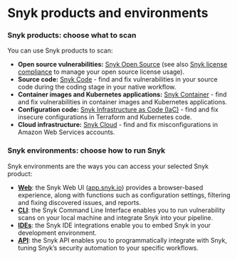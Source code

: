 # Snyk products and environments

### Snyk products: choose what to scan

You can use Snyk products to scan:

* **Open source vulnerabilities:** [Snyk Open Source](https://docs.snyk.io/snyk-open-source) (see also [Snyk license compliance](../scan-application-code/snyk-open-source/licenses/) to manage your open source license usage).
* **Source code:** [Snyk Code](https://snyk.io/product/snyk-code/) - find and fix vulnerabilities in your source code during the coding stage in your native workflow.
* **Container images and Kubernetes applications:** [Snyk Container](https://docs.snyk.io/snyk-container) - find and fix vulnerabilities in container images and Kubernetes applications.
* **Configuration code:** [Snyk Infrastructure as Code (IaC)](https://docs.snyk.io/snyk-infrastructure-as-code) - find and fix insecure configurations in Terraform and Kubernetes code.
* **Cloud infrastructure:** [Snyk Cloud](../scan-cloud-deployment/snyk-cloud/) - find and fix misconfigurations in Amazon Web Services accounts.

### Snyk environments: choose how to run Snyk

Snyk environments are the ways you can access your selected Snyk product:

* [**Web**](../snyk-web-ui/): the Snyk Web UI ([app.snyk.io](https://app.snyk.io)) provides a browser-based experience, along with functions such as configuration settings, filtering and fixing discovered issues, and reports.
* [**CLI**](https://docs.snyk.io/snyk-cli): the Snyk Command Line Interface enables you to run vulnerability scans on your local machine and integrate Snyk into your pipeline.
* [**IDEs**](../ide-tools/): the Snyk IDE integrations enable you to embed Snyk in your development environment.
* [**API**](https://support.snyk.io/hc/en-us/categories/360000665657-Snyk-API): the Snyk API enables you to programmatically integrate with Snyk, tuning Snyk’s security automation to your specific workflows.

###
